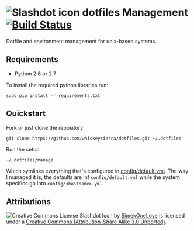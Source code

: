 # ![Slashdot icon](https://raw.github.com/whiskeysierra/dotfiles/master/icon.png) dotfiles Management [![Build Status](https://travis-ci.org/whiskeysierra/dotfiles.png?branch=master)](http://travis-ci.org/whiskeysierra/dotfiles)

Dotfile and environment management for unix-based systems.

## Requirements

- Python 2.6 or 2.7
 
To install the required python libraries run:
    
    sudo pip install -r requirements.txt

## Quickstart
Fork or just clone the repository

    git clone https://github.com/whiskeysierra/dotfiles.git ~/.dotfiles
    
Run the setup

    ~/.dotfiles/manage
    
Which symlinks everything that's configured in [config/default.yml](https://github.com/whiskeysierra/dotfiles/blob/master/config/default.yml).
The way I managed it is, the defaults are inf `config/default.yml` while the system specifics go into `config/<hostname>.yml`.




## Attributions
![Creative Commons License](http://i.creativecommons.org/l/by-sa/3.0/80x15.png)
Slashdot Icon by [SimekOneLove](http://www.iconarchive.com/show/modern-web-icons-by-simekonelove/slashdot-icon.html) is licensed under a
[Creative Commons (Attribution-Share Alike 3.0 Unported)](http://creativecommons.org/licenses/by-sa/3.0/).


